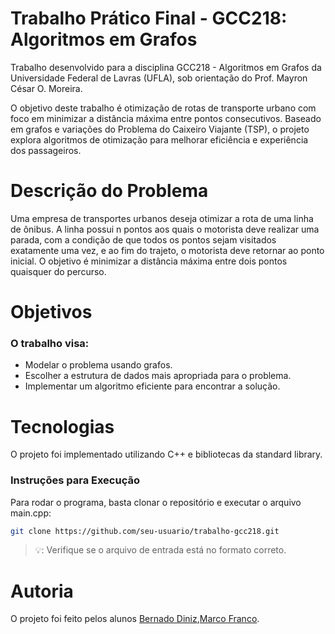 # Trabalho Prático Final - GCC218: Algoritmos em Grafos

Trabalho desenvolvido para a disciplina GCC218 - Algoritmos em Grafos da Universidade Federal de Lavras (UFLA), sob orientação do Prof. Mayron César O. Moreira.

O objetivo deste trabalho é otimização de rotas de transporte urbano com foco em minimizar a distância máxima entre pontos consecutivos. Baseado em grafos e variações do Problema do Caixeiro Viajante (TSP), o projeto explora algoritmos de otimização para melhorar eficiência e experiência dos passageiros.

# Descrição do Problema
Uma empresa de transportes urbanos deseja otimizar a rota de uma linha de ônibus. A linha possui n pontos aos quais o motorista deve realizar uma parada, com a condição de que todos os pontos sejam visitados exatamente uma vez, e ao fim do trajeto, o motorista deve retornar ao ponto inicial. O objetivo é minimizar a distância máxima entre dois pontos quaisquer do percurso.

# Objetivos
### O trabalho visa:
- Modelar o problema usando grafos.
- Escolher a estrutura de dados mais apropriada para o problema.
- Implementar um algoritmo eficiente para encontrar a solução.

# Tecnologias
O projeto foi implementado utilizando C++ e bibliotecas da standard library.

### Instruções para Execução
Para rodar o programa, basta clonar o repositório e executar o arquivo main.cpp:

```sh
git clone https://github.com/seu-usuario/trabalho-gcc218.git
```
>:bulb:: Verifique se o arquivo de entrada está no formato correto.

# Autoria
O projeto foi feito pelos alunos [Bernado Diniz](https://github.com/youserz),[Marco Franco](https://github.com/MarcoTFranco).
